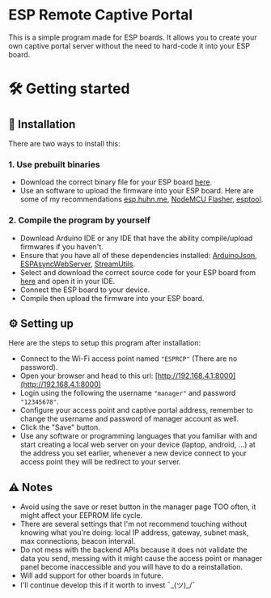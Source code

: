 # ESP Remote Captive Portal
This is a simple program made for ESP boards. It allows you to create your own captive portal server without the need to hard-code it into your ESP board.
# 🛠️ Getting started
## 💾 Installation
There are two ways to install this:
### 1. Use prebuilt binaries
* Download the correct binary file for your ESP board [here](https://github.com/VoxLenox/ESPRemoteCaptivePortal/tree/main/bins).
* Use an software to upload the firmware into your ESP board. Here are some of my recommendations [esp.huhn.me](https://esp.huhn.me), [NodeMCU Flasher](https://github.com/nodemcu/nodemcu-flasher), [esptool](https://github.com/espressif/esptool).
### 2. Compile the program by yourself
* Download Arduino IDE or any IDE that have the ability compile/upload firmwares if you haven't.
* Ensure that you have all of these dependencies installed: [ArduinoJson](https://github.com/bblanchon/ArduinoJson), [ESPAsyncWebServer](https://github.com/me-no-dev/ESPAsyncWebServer), [StreamUtils](https://github.com/bblanchon/ArduinoStreamUtils).
* Select and download the correct source code for your ESP board from [here](https://github.com/VoxLenox/ESPRemoteCaptivePortal/tree/main/src) and open it in your IDE.
* Connect the ESP board to your device.
* Compile then upload the firmware into your ESP board.
## ⚙️ Setting up
Here are the steps to setup this program after installation:
* Connect to the Wi-Fi access point named `"ESPRCP"` (There are no password).
* Open your browser and head to this url: [http://192.168.4.1:8000](http://192.168.4.1:8000)
* Login using the following the username `"manager"` and password `"12345678"`.
* Configure your access point and captive portal address, remember to change the username and password of manager account as well.
* Click the "Save" button.
* Use any software or programming languages that you familiar with and start creating a local web server on your device (laptop, android, ...) at the address you set earlier, whenever a new device connect to your access point they will be redirect to your server.
## ⚠️ Notes
* Avoid using the save or reset button in the manager page TOO often, it might affect your EEPROM life cycle.
* There are several settings that I'm not recommend touching without knowing what you're doing: local IP address, gateway, subnet mask, max connections, beacon interval.
* Do not mess with the backend APIs because it does not validate the data you send, messing with it might cause the access point or manager panel become inaccessible and you will have to do a reinstallation.
* Will add support for other boards in future.
* I'll continue develop this if it worth to invest ¯\_(ツ)_/¯
